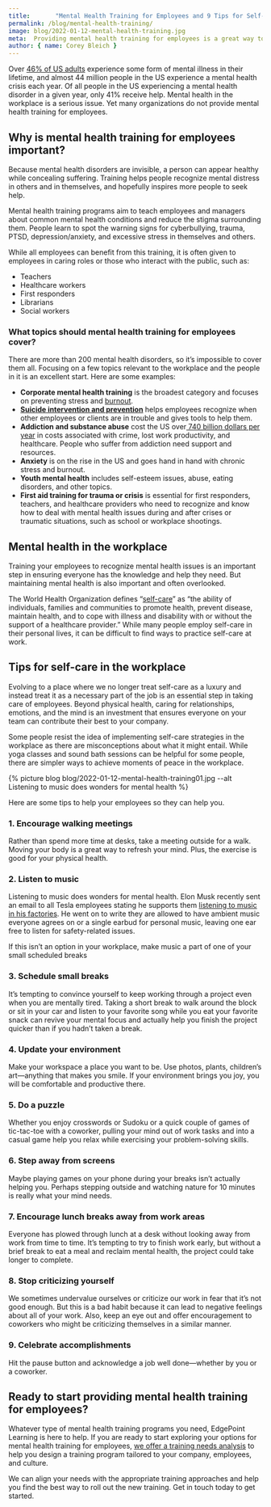```yaml
---
title:       "Mental Health Training for Employees and 9 Tips for Self-Care in the Workplace"
permalink: /blog/mental-health-training/
image: blog/2022-01-12-mental-health-training.jpg
meta:  Providing mental health training for employees is a great way to set them up for success. Here are our best tips to help them flourish.
author: { name: Corey Bleich }
---
```


Over [46% of US adults](https://www.mentalhealthfirstaid.org/2019/02/5-surprising-mental-health-statistics) experience some form of mental illness in their lifetime, and almost 44 million people in the US experience a mental health crisis each year. Of all people in the US experiencing a mental health disorder in a given year, only 41% receive help. Mental health in the workplace is a serious issue. Yet many organizations do not provide mental health training for employees.

## Why is mental health training for employees important? 

Because mental health disorders are invisible, a person can appear healthy while concealing suffering. Training helps people recognize mental distress in others and in themselves, and hopefully inspires more people to seek help. 

Mental health training programs aim to teach employees and managers about common mental health conditions and reduce the stigma surrounding them. People learn to spot the warning signs for cyberbullying, trauma, PTSD, depression/anxiety, and excessive stress in themselves and others. 

While all employees can benefit from this training, it is often given to employees in caring roles or those who interact with the public, such as: 

* Teachers
* Healthcare workers
* First responders
* Librarians
* Social workers

### What topics should mental health training for employees cover?

There are more than 200 mental health disorders, so it’s impossible to cover them all. Focusing on a few topics relevant to the workplace and the people in it is an excellent start. Here are some examples:

* **Corporate mental health training** is the broadest category and focuses on preventing stress and [burnout](/blog/signs-of-burnout-at-work).
* **[Suicide intervention and prevention](/blog/suicide-prevention-training/)** helps employees recognize when other employees or clients are in trouble and gives tools to help them. 
* **Addiction and substance abuse** cost the US over[ 740 billion dollars per year](https://archives.drugabuse.gov/trends-statistics/costs-substance-abuse) in costs associated with crime, lost work productivity, and healthcare. People who suffer from addiction need support and resources.
* **Anxiety** is on the rise in the US and goes hand in hand with chronic stress and burnout.
* **Youth mental health** includes self-esteem issues, abuse, eating disorders, and other topics. 
* **First aid training for trauma or crisis** is essential for first responders, teachers, and healthcare providers who need to recognize and know how to deal with mental health issues during and after crises or traumatic situations, such as school or workplace shootings. 

## Mental health in the workplace

Training your employees to recognize mental health issues is an important step in ensuring everyone has the knowledge and help they need. But maintaining mental health is also important and often overlooked. 

The World Health Organization defines “[self-care](https://www.who.int/reproductivehealth/self-care-interventions/definitions/en/)” as “the ability of individuals, families and communities to promote health, prevent disease, maintain health, and to cope with illness and disability with or without the support of a healthcare provider.” While many people employ self-care in their personal lives, it can be difficult to find ways to practice self-care at work.

## Tips for self-care in the workplace

Evolving to a place where we no longer treat self-care as a luxury and instead treat it as a necessary part of the job is an essential step in taking care of employees. Beyond physical health, caring for relationships, emotions, and the mind is an investment that ensures everyone on your team can contribute their best to your company.

Some people resist the idea of implementing self-care strategies in the workplace as there are misconceptions about what it might entail. While yoga classes and sound bath sessions can be helpful for some people, there are simpler ways to achieve moments of peace in the workplace.

{% picture blog blog/2022-01-12-mental-health-training01.jpg --alt Listening to music does wonders for mental health %}

Here are some tips to help your employees so they can help you.

### 1. Encourage walking meetings 

Rather than spend more time at desks, take a meeting outside for a walk. Moving your body is a great way to refresh your mind. Plus, the exercise is good for your physical health. 

### 2. Listen to music

Listening to music does wonders for mental health. Elon Musk recently sent an email to all Tesla employees stating he supports them [listening to music in his factories](https://www.cnbc.com/2021/11/19/elon-musk-emails-at-tesla-in-october-2021-music-direct-orders.html). He went on to write they are allowed to have ambient music everyone agrees on or a single earbud for personal music, leaving one ear free to listen for safety-related issues. 

If this isn’t an option in your workplace, make music a part of one of your small scheduled breaks

### 3. Schedule small breaks

It’s tempting to convince yourself to keep working through a project even when you are mentally tired. Taking a short break to walk around the block or sit in your car and listen to your favorite song while you eat your favorite snack can revive your mental focus and actually help you finish the project quicker than if you hadn’t taken a break.

### 4. Update your environment

Make your workspace a place you want to be. Use photos, plants, children’s art—anything that makes you smile. If your environment brings you joy, you will be comfortable and productive there.

### 5. Do a puzzle

Whether you enjoy crosswords or Sudoku or a quick couple of games of tic-tac-toe with a coworker, pulling your mind out of work tasks and into a casual game help you relax while exercising your problem-solving skills.

### 6. Step away from screens

Maybe playing games on your phone during your breaks isn’t actually helping you. Perhaps stepping outside and watching nature for 10 minutes is really what your mind needs.

### 7. Encourage lunch breaks away from work areas

Everyone has plowed through lunch at a desk without looking away from work from time to time. It’s tempting to try to finish work early, but without a brief break to eat a meal and reclaim mental health, the project could take longer to complete.

### 8. Stop criticizing yourself

We sometimes undervalue ourselves or criticize our work in fear that it’s not good enough. But this is a bad habit because it can lead to negative feelings about all of your work. Also, keep an eye out and offer encouragement to coworkers who might be criticizing themselves in a similar manner.

### 9. Celebrate accomplishments

Hit the pause button and acknowledge a job well done—whether by you or a coworker.

## Ready to start providing mental health training for employees?

Whatever type of mental health training programs you need, EdgePoint Learning is here to help. If you are ready to start exploring your options for mental health training for employees, [we offer a training needs analysis](/blog/training-needs-analysis/) to help you design a training program tailored to your company, employees, and culture. 

We can align your needs with the appropriate training approaches and help you find the best way to roll out the new training. Get in touch today to get started. 
